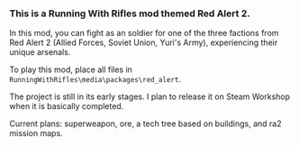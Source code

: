 ### This is a Running With Rifles mod themed Red Alert 2. 

In this mod, you can fight as an soldier for one of the three factions from Red Alert 2 (Allied Forces, Soviet Union, Yuri's Army), experiencing their unique arsenals.

To play this mod, place all files in `RunningWithRifles\media\packages\red_alert`.

The project is still in its early stages. I plan to release it on Steam Workshop when it is basically completed. 

Current plans: superweapon, ore, a tech tree based on buildings, and ra2 mission maps.